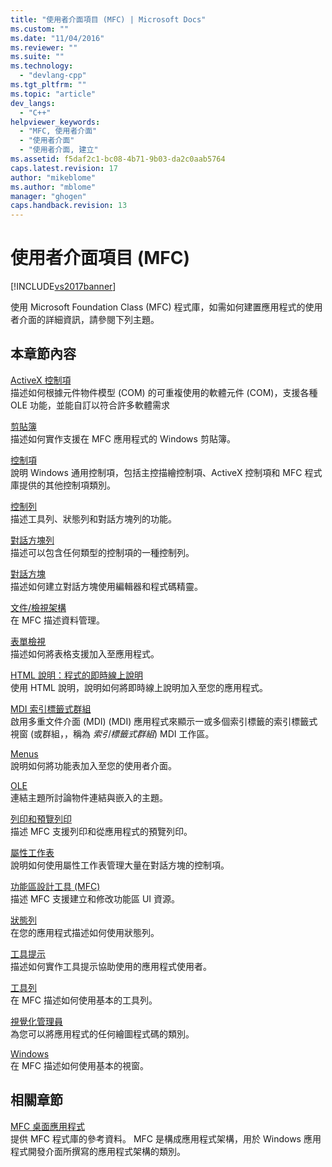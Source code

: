 ```yaml
---
title: "使用者介面項目 (MFC) | Microsoft Docs"
ms.custom: ""
ms.date: "11/04/2016"
ms.reviewer: ""
ms.suite: ""
ms.technology: 
  - "devlang-cpp"
ms.tgt_pltfrm: ""
ms.topic: "article"
dev_langs: 
  - "C++"
helpviewer_keywords: 
  - "MFC, 使用者介面"
  - "使用者介面"
  - "使用者介面, 建立"
ms.assetid: f5daf2c1-bc08-4b71-9b03-da2c0aab5764
caps.latest.revision: 17
author: "mikeblome"
ms.author: "mblome"
manager: "ghogen"
caps.handback.revision: 13
---
```

# 使用者介面項目 (MFC)
[!INCLUDE[vs2017banner](../assembler/inline/includes/vs2017banner.md)]

使用 Microsoft Foundation Class \(MFC\) 程式庫，如需如何建置應用程式的使用者介面的詳細資訊，請參閱下列主題。  
  
## 本章節內容  
 [ActiveX 控制項](../mfc/activex-controls.md)  
 描述如何根據元件物件模型 \(COM\) 的可重複使用的軟體元件 \(COM\)，支援各種 OLE 功能，並能自訂以符合許多軟體需求  
  
 [剪貼簿](../mfc/clipboard.md)  
 描述如何實作支援在 MFC 應用程式的 Windows 剪貼簿。  
  
 [控制項](../mfc/controls-mfc.md)  
 說明 Windows 通用控制項，包括主控描繪控制項、ActiveX 控制項和 MFC 程式庫提供的其他控制項類別。  
  
 [控制列](../mfc/control-bars.md)  
 描述工具列、狀態列和對話方塊列的功能。  
  
 [對話方塊列](../mfc/dialog-bars.md)  
 描述可以包含任何類型的控制項的一種控制列。  
  
 [對話方塊](../mfc/dialog-boxes.md)  
 描述如何建立對話方塊使用編輯器和程式碼精靈。  
  
 [文件\/檢視架構](../mfc/document-view-architecture.md)  
 在 MFC 描述資料管理。  
  
 [表單檢視](../mfc/form-views-mfc.md)  
 描述如何將表格支援加入至應用程式。  
  
 [HTML 說明：程式的即時線上說明](../mfc/html-help-context-sensitive-help-for-your-programs.md)  
 使用 HTML 說明，說明如何將即時線上說明加入至您的應用程式。  
  
 [MDI 索引標籤式群組](../mfc/mdi-tabbed-groups.md)  
 啟用多重文件介面 \(MDI\) \(MDI\) 應用程式來顯示一或多個索引標籤的索引標籤式視窗 \(或群組，，稱為 *索引標籤式群組*\) MDI 工作區。  
  
 [Menus](../mfc/menus-mfc.md)  
 說明如何將功能表加入至您的使用者介面。  
  
 [OLE](../mfc/ole-mfc.md)  
 連結主題所討論物件連結與嵌入的主題。  
  
 [列印和預覽列印](../mfc/printing-and-print-preview.md)  
 描述 MFC 支援列印和從應用程式的預覽列印。  
  
 [屬性工作表](../mfc/property-sheets-mfc.md)  
 說明如何使用屬性工作表管理大量在對話方塊的控制項。  
  
 [功能區設計工具 \(MFC\)](../mfc/ribbon-designer-mfc.md)  
 描述 MFC 支援建立和修改功能區 UI 資源。  
  
 [狀態列](../mfc/status-bars.md)  
 在您的應用程式描述如何使用狀態列。  
  
 [工具提示](../mfc/tool-tips.md)  
 描述如何實作工具提示協助使用的應用程式使用者。  
  
 [工具列](../mfc/toolbars.md)  
 在 MFC 描述如何使用基本的工具列。  
  
 [視覺化管理員](../mfc/visualization-manager.md)  
 為您可以將應用程式的任何繪圖程式碼的類別。  
  
 [Windows](../mfc/windows.md)  
 在 MFC 描述如何使用基本的視窗。  
  
## 相關章節  
 [MFC 桌面應用程式](../mfc/mfc-desktop-applications.md)  
 提供 MFC 程式庫的參考資料。  MFC 是構成應用程式架構，用於 Windows 應用程式開發介面所撰寫的應用程式架構的類別。